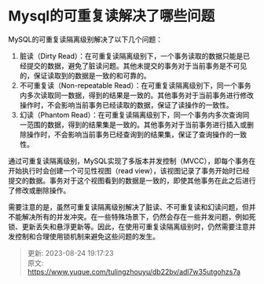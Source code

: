 # Mysql的可重复读解决了哪些问题

<font style="color:rgb(0, 0, 0);background-color:rgb(248, 248, 248);">MySQL的可重复读隔离级别解决了以下几个问题：</font>

1. <font style="color:rgb(0, 0, 0);background-color:rgb(248, 248, 248);">脏读（Dirty Read）：在可重复读隔离级别下，一个事务读取的数据只能是已经提交的数据，避免了脏读问题。其他未提交的事务对于当前事务是不可见的，保证读取到的数据是一致的和可靠的。</font>
2. <font style="color:rgb(0, 0, 0);background-color:rgb(248, 248, 248);">不可重复读（Non-repeatable Read）：在可重复读隔离级别下，同一个事务内多次读取同一数据，得到的结果是一致的。其他事务对于当前事务进行修改操作时，不会影响当前事务已经读取的数据，保证了读操作的一致性。</font>
3. <font style="color:rgb(0, 0, 0);background-color:rgb(248, 248, 248);">幻读（Phantom Read）：在可重复读隔离级别下，同一个事务内多次查询同一范围的数据，得到的结果集是一致的。其他事务对于当前事务进行插入或删除操作时，不会影响当前事务已经查询到的结果集，保证了查询操作的一致性。</font>

<font style="color:rgb(0, 0, 0);background-color:rgb(248, 248, 248);">通过可重复读隔离级别，MySQL实现了多版本并发控制（MVCC），即每个事务在开始执行时会创建一个可见性视图（read view），该视图记录了事务开始时已经提交的数据。事务对于这个视图看到的数据是一致的，即使其他事务在此之后进行了修改或删除操作。</font>

<font style="color:rgb(0, 0, 0);background-color:rgb(248, 248, 248);">需要注意的是，虽然可重复读隔离级别解决了脏读、不可重复读和幻读问题，但并不能解决所有的并发冲突。在一些特殊场景下，仍然会存在一些并发问题，例如死锁、更新丢失和悬浮更新等。因此，在使用可重复读隔离级别时，仍然需要注意并发控制和合理使用锁机制来避免这些问题的发生。</font>



> 更新: 2023-08-24 19:17:23  
> 原文: <https://www.yuque.com/tulingzhouyu/db22bv/adl7w35utgohzs7a>